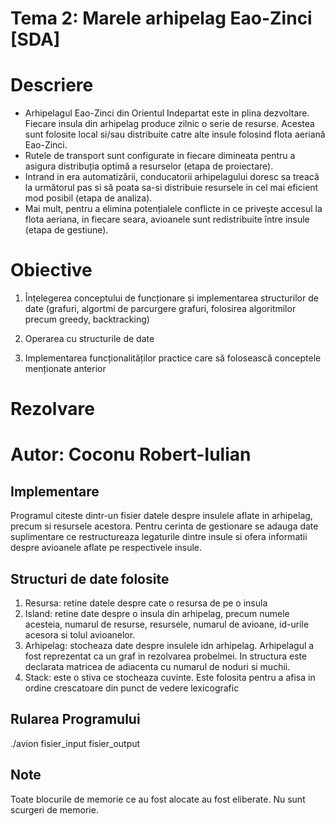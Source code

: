 # Tema 2: Marele arhipelag Eao-Zinci [SDA]

# Descriere

- Arhipelagul Eao-Zinci din Orientul Indepartat este in plina dezvoltare. Fiecare insula din arhipelag
  produce zilnic o serie de resurse. Acestea sunt folosite local si/sau distribuite catre alte insule
  folosind flota aeriană Eao-Zinci.
- Rutele de transport sunt configurate in fiecare dimineata pentru a asigura distribuția optimă a
  resurselor (etapa de proiectare).
- Intrand in era automatizării, conducatorii arhipelagului doresc sa treacă la următorul pas si să poata
  sa-si distribuie resursele in cel mai eficient mod posibil (etapa de analiza).
- Mai mult, pentru a elimina potențialele conflicte in ce privește accesul la flota aeriana, in fiecare
  seara, avioanele sunt redistribuite între insule (etapa de gestiune).

# Obiective

1.  Înțelegerea conceptului de funcționare și implementarea structurilor de date (grafuri, algortmi de parcurgere grafuri, folosirea algoritmilor precum greedy, backtracking)

2.  Operarea cu structurile de date

3.  Implementarea funcționalităților practice care să folosească conceptele menționate anterior



# Rezolvare

# Autor: Coconu Robert-Iulian 

## Implementare

Programul citeste dintr-un fisier datele despre insulele aflate in arhipelag, precum si resursele acestora. Pentru cerinta de gestionare se adauga date suplimentare ce restructureaza legaturile dintre insule si ofera informatii despre avioanele aflate pe respectivele insule.

## Structuri de date folosite

1. Resursa: retine datele despre cate o resursa de pe o insula
2. Island: retine date despre o insula din arhipelag, precum numele acesteia, numarul de resurse, resursele, numarul de avioane, id-urile acesora si tolul avioanelor.
3. Arhipelag: stocheaza date despre insulele idn arhipelag. Arhipelagul a fost reprezentat ca un graf in rezolvarea probelmei. In structura este declarata matricea de adiacenta cu numarul de noduri si muchii.
4. Stack: este o stiva ce stocheaza cuvinte. Este folosita pentru a afisa in ordine crescatoare din punct de vedere lexicografic


## Rularea Programului

./avion fisier_input fisier_output


## Note

Toate blocurile de memorie ce au fost alocate au fost eliberate. Nu sunt scurgeri de memorie.
